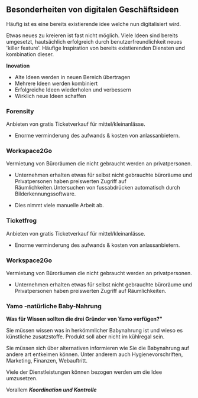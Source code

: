 ## Besonderheiten von digitalen Geschäftsideen

Häufig ist es eine bereits existierende idee welche
nun digitalisiert wird.

Etwas neues zu kreieren ist fast nicht möglich.
Viele Ideen sind bereits umgesetzt, hautsächlich erfolgreich
durch benutzerfreundlichkeit neues 'killer feature'.
Häufige Inspiration von bereits existierenden Diensten und kombination
dieser.

**Inovation**

 - Alte Ideen werden in neuen Bereich übertragen
 - Mehrere Ideen werden kombiniert
 - Erfolgreiche Ideen wiederholen und verbessern
 - Wirklich neue Ideen schaffen

### Forensity


Anbieten von gratis Ticketverkauf für mittel/kleinanlässe.

 - Enorme verminderung des aufwands & kosten von anlassanbietern.

### Workspace2Go

 Vermietung von Büroräumen die nicht gebraucht werden an privatpersonen.

 - Unternehmen erhalten etwas für selbst nicht gebrauchte büroräume
   und Privatpersonen haben preiswerten Zugriff auf Räumlichkeiten.Untersuchen von fussabdrücken automatisch durch
Bilderkennungssoftware.

 - Dies nimmt viele manuelle Arbeit ab.

### Ticketfrog

Anbieten von gratis Ticketverkauf für mittel/kleinanlässe.

 - Enorme verminderung des aufwands & kosten von anlassanbietern.

### Workspace2Go

 Vermietung von Büroräumen die nicht gebraucht werden an privatpersonen.

 - Unternehmen erhalten etwas für selbst nicht gebrauchte büroräume
   und Privatpersonen haben preiswerten Zugriff auf Räumlichkeiten.

### Yamo -natürliche Baby-Nahrung

**Was für Wissen sollten die drei Gründer von Yamo verfügen?"**

Sie müssen wissen was in herkömmlicher Babynahrung ist und wieso
es künstliche zusatzstoffe. Produkt soll aber nicht im kühlregal sein.

Sie müssen sich über alternativen informieren wie Sie die Babynahrung
auf andere art entkeimen können.
Unter anderem auch Hygienevorschriften, Marketing, Finanzen, Webauftritt.

Viele der Dienstleistungen können bezogen werden um die Idee umzusetzen.

Vorallem ***Koordination und Kontrolle***
